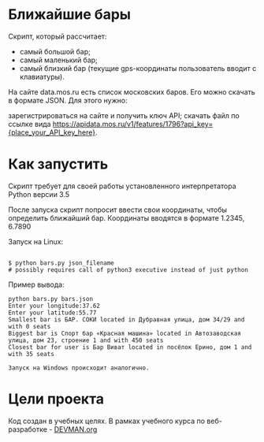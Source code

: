 # Ближайшие бары

Скрипт, который рассчитает:

* самый большой бар;
* самый маленький бар;
* самый близкий бар (текущие gps-координаты пользователь вводит с клавиатуры).

На сайте data.mos.ru есть список московских баров. Его можно скачать в формате JSON. Для этого нужно:

зарегистрироваться на сайте и получить ключ API;
скачать файл по ссылке вида https://apidata.mos.ru/v1/features/1796?api_key={place_your_API_key_here}.

# Как запустить

Скрипт требует для своей работы установленного интерпретатора Python версии 3.5

После запуска скрипт попросит ввести свои координаты, чтобы определить ближайший бар. Координаты вводятся в формате 1.2345, 6.7890

Запуск на Linux:

```#!bash

$ python bars.py json_filename
# possibly requires call of python3 executive instead of just python
```

Пример вывода:

```
python bars.py bars.json
Enter your longitude:37.62
Enter your latitude:55.77
Smallest bar is БАР. СОКИ located in Дубравная улица, дом 34/29 and with 0 seats
Biggest bar is Спорт бар «Красная машина» located in Автозаводская улица, дом 23, строение 1 and with 450 seats
Closest bar for user is Бар Виват located in посёлок Ерино, дом 1 and with 35 seats

Запуск на Windows происходит аналогично.
```
# Цели проекта

Код создан в учебных целях. В рамках учебного курса по веб-разработке - [DEVMAN.org](https://devman.org)


